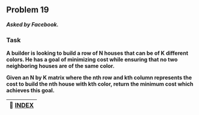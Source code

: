 ## Problem 19
***Asked by Facebook.***
### Task
**A builder is looking to build a row of N houses that can be of K different colors. He has a goal of minimizing cost while ensuring that no two neighboring houses are of the same color.**

**Given an N by K matrix where the nth row and kth column represents the cost to build the nth house with kth color, return the minimum cost which achieves this goal.**

|**:file_folder: [INDEX](https://github.com/theInvincible/Daily-Coding-Problem/blob/master/Collection/INDEX.md)**|
|----------------------------------------------------------------------------------------------------------------|
